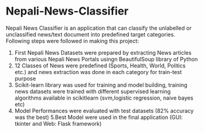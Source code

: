 # Nepali-News-Classifier
Nepali News Classifier is an application that can classify the unlabelled or unclassified  news/text document into predefined target categories. 
Following steps were followed in making this project:

 1. First Nepali News Datasets were prepared by extracting News articles from various Nepali News Portals usingn BeautifulSoup library of Python  
 2. 12 Classes of News were predefined (Sports, Health, World, Politics etc.) and news extraction was done in each category for train-test purpose
 3. Scikit-learn library was used for training and model building, training news datasets were trained with  different supervised learning algorithms available in scikitlearn (svm,logistic regression, naive bayes etc)  
 4. Model Performances were evaluated with test datasets (82% accuracy was the best)
 5.Best Model were used in the final application (GUI: tkinter and Web: Flask framework)

